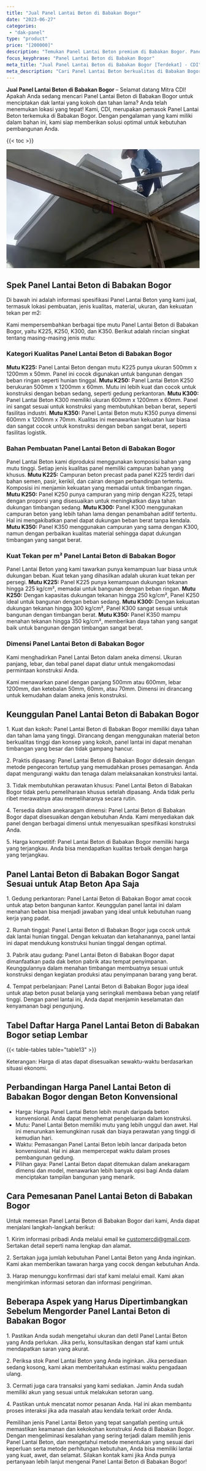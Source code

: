 ```yaml
---
title: "Jual Panel Lantai Beton di Babakan Bogor"
date: "2023-06-27"
categories:
 - "dak-panel"
type: "product"
price: "[200000]"
description: "Temukan Panel Lantai Beton premium di Babakan Bogor. Panel Lantai Beton dirancang untuk kebutuhan konstruksi modern dengan performa andalan. Dapatkan info lengkap."
focus_keyphrase: "Panel Lantai Beton di Babakan Bogor"
meta_title: "Jual Panel Lantai Beton di Babakan Bogor [Terdekat] - CDI"
meta_description: "Cari Panel Lantai Beton berkualitas di Babakan Bogor?. Tersedia Panel Lantai Beton premium untuk proyek konstruksi. Harga terbaik hanya di sini."
---
```


**Jual Panel Lantai Beton di Babakan Bogor** – Selamat datang Mitra CDI! Apakah Anda sedang mencari Panel Lantai Beton di Babakan Bogor untuk menciptakan dak lantai yang kokoh dan tahan lama? Anda telah menemukan lokasi yang tepat! Kami, CDI, merupakan pemasok Panel Lantai Beton terkemuka di Babakan Bogor. Dengan pengalaman yang kami miliki dalam bahan ini, kami siap memberikan solusi optimal untuk kebutuhan pembangunan Anda.

{{< toc >}}

![Jual Panel Lantai Beton di Babakan Bogor](/images/dak-panel/dak-panel-04.jpg)

## Spek Panel Lantai Beton di Babakan Bogor

Di bawah ini adalah informasi spesifikasi Panel Lantai Beton yang kami jual, termasuk lokasi pembuatan, jenis kualitas, material, ukuran, dan kekuatan tekan per m2:

Kami mempersembahkan berbagai tipe mutu Panel Lantai Beton di Babakan Bogor, yaitu K225, K250, K300, dan K350. Berikut adalah rincian singkat tentang masing-masing jenis mutu:

### Kategori Kualitas Panel Lantai Beton di Babakan Bogor

**Mutu K225:** Panel Lantai Beton dengan mutu K225 punya ukuran 500mm x 1200mm x 50mm. Panel ini cocok digunakan untuk bangunan dengan beban ringan seperti hunian tinggal.
**Mutu K250:** Panel Lantai Beton K250 berukuran 500mm x 1200mm x 60mm. Mutu ini lebih kuat dan cocok untuk konstruksi dengan beban sedang, seperti gedung perkantoran.
**Mutu K300:** Panel Lantai Beton K300 memiliki ukuran 600mm x 1200mm x 60mm. Panel ini sangat sesuai untuk konstruksi yang membutuhkan beban berat, seperti fasilitas industri.
**Mutu K350:** Panel Lantai Beton mutu K350 punya dimensi 600mm x 1200mm x 70mm. Kualitas ini menawarkan kekuatan luar biasa dan sangat cocok untuk konstruksi dengan beban sangat berat, seperti fasilitas logistik.

### Bahan Pembuatan Panel Lantai Beton di Babakan Bogor

Panel Lantai Beton kami diproduksi menggunakan komposisi bahan yang mutu tinggi. Setiap jenis kualitas panel memiliki campuran bahan yang khusus.
**Mutu K225:** Campuran beton precast pada panel K225 terdiri dari bahan semen, pasir, kerikil, dan cairan dengan perbandingan tertentu. Komposisi ini menjamin kekuatan yang memadai untuk timbangan ringan.
**Mutu K250:** Panel K250 punya campuran yang mirip dengan K225, tetapi dengan proporsi yang disesuaikan untuk meningkatkan daya tahan dukungan timbangan sedang.
**Mutu K300:** Panel K300 menggunakan campuran beton yang lebih tahan lama dengan penambahan aditif tertentu. Hal ini mengakibatkan panel dapat dukungan beban berat tanpa kendala.
**Mutu K350:** Panel K350 menggunakan campuran yang sama dengan K300, namun dengan perbaikan kualitas material sehingga dapat dukungan timbangan yang sangat berat.

### Kuat Tekan per m² Panel Lantai Beton di Babakan Bogor

Panel Lantai Beton yang kami tawarkan punya kemampuan luar biasa untuk dukungan beban. Kuat tekan yang dihasilkan adalah ukuran kuat tekan per persegi.
**Mutu K225:** Panel K225 punya kemampuan dukungan tekanan hingga 225 kg/cm², memadai untuk bangunan dengan beban ringan.
**Mutu K250:** Dengan kapasitas dukungan tekanan hingga 250 kg/cm², Panel K250 ideal untuk bangunan dengan beban sedang.
**Mutu K300:** Dengan kekuatan dukungan tekanan hingga 300 kg/cm², Panel K300 sangat sesuai untuk bangunan dengan timbangan berat.
**Mutu K350:** Panel K350 mampu menahan tekanan hingga 350 kg/cm², memberikan daya tahan yang sangat baik untuk bangunan dengan timbangan sangat berat.

### Dimensi Panel Lantai Beton di Babakan Bogor

Kami menghadirkan Panel Lantai Beton dalam aneka dimensi. Ukuran panjang, lebar, dan tebal panel dapat diatur untuk mengakomodasi permintaan konstruksi Anda.

Kami menawarkan panel dengan panjang 500mm atau 600mm, lebar 1200mm, dan ketebalan 50mm, 60mm, atau 70mm. Dimensi ini dirancang untuk kemudahan dalam aneka jenis konstruksi.

## Keunggulan Panel Lantai Beton di Babakan Bogor

1\.  Kuat dan kokoh: Panel Lantai Beton di Babakan Bogor memiliki daya tahan dan tahan lama yang tinggi. Dirancang dengan menggunakan material beton berkualitas tinggi dan konsep yang kokoh, panel lantai ini dapat menahan timbangan yang besar dan tidak gampang hancur.

2\.  Praktis dipasang: Panel Lantai Beton di Babakan Bogor didesain dengan metode pengecoran tertutup yang memudahkan proses pemasangan. Anda dapat mengurangi waktu dan tenaga dalam melaksanakan konstruksi lantai.

3\.  Tidak membutuhkan perawatan khusus: Panel Lantai Beton di Babakan Bogor tidak perlu pemeliharaan khusus setelah dipasang. Anda tidak perlu ribet merawatnya atau memeliharanya secara rutin.

4\.  Tersedia dalam anekaragam dimensi: Panel Lantai Beton di Babakan Bogor dapat disesuaikan dengan kebutuhan Anda. Kami menyediakan dak panel dengan berbagai dimensi untuk menyesuaikan spesifikasi konstruksi Anda.

5\.  Harga kompetitif: Panel Lantai Beton di Babakan Bogor memiliki harga yang terjangkau. Anda bisa mendapatkan kualitas terbaik dengan harga yang terjangkau.

## Panel Lantai Beton di Babakan Bogor Sangat Sesuai untuk Atap Beton Apa Saja

1\.  Gedung perkantoran: Panel Lantai Beton di Babakan Bogor amat cocok untuk atap beton bangunan kantor. Keunggulan panel lantai ini dalam menahan beban bisa menjadi jawaban yang ideal untuk kebutuhan ruang kerja yang padat.

2\.  Rumah tinggal: Panel Lantai Beton di Babakan Bogor juga cocok untuk dak lantai hunian tinggal. Dengan kekuatan dan ketahanannya, panel lantai ini dapat mendukung konstruksi hunian tinggal dengan optimal.

3\.  Pabrik atau gudang: Panel Lantai Beton di Babakan Bogor dapat dimanfaatkan pada dak beton pabrik atau tempat penyimpanan. Keunggulannya dalam menahan timbangan membuatnya sesuai untuk konstruksi dengan kegiatan produksi atau penyimpanan barang yang berat.

4\.  Tempat perbelanjaan: Panel Lantai Beton di Babakan Bogor juga ideal untuk atap beton pusat belanja yang seringkali membawa beban yang relatif tinggi. Dengan panel lantai ini, Anda dapat menjamin keselamatan dan kenyamanan bagi pengunjung.

## Tabel Daftar Harga Panel Lantai Beton di Babakan Bogor setiap Lembar

{{< table-tables table="table13" >}}

Keterangan: Harga di atas dapat disesuaikan sewaktu-waktu berdasarkan situasi ekonomi.

## Perbandingan Harga Panel Lantai Beton di Babakan Bogor dengan Beton Konvensional

*   Harga: Harga Panel Lantai Beton lebih murah daripada beton konvensional. Anda dapat menghemat pengeluaran dalam konstruksi.
*   Mutu: Panel Lantai Beton memiliki mutu yang lebih unggul dan awet. Hal ini menurunkan kemungkinan rusak dan biaya perawatan yang tinggi di kemudian hari.
*   Waktu: Pemasangan Panel Lantai Beton lebih lancar daripada beton konvensional. Hal ini akan mempercepat waktu dalam proses pembangunan gedung.
*   Pilihan gaya: Panel Lantai Beton dapat ditemukan dalam anekaragam dimensi dan model, menawarkan lebih banyak opsi bagi Anda dalam menciptakan tampilan bangunan yang menarik.

## Cara Pemesanan Panel Lantai Beton di Babakan Bogor

Untuk memesan Panel Lantai Beton di Babakan Bogor dari kami, Anda dapat menjalani langkah-langkah berikut:

1\.  Kirim informasi pribadi Anda melalui email ke customercdi@gmail.com. Sertakan detail seperti nama lengkap dan alamat.

2\.  Sertakan juga jumlah kebutuhan Panel Lantai Beton yang Anda inginkan. Kami akan memberikan tawaran harga yang cocok dengan kebutuhan Anda.

3\.  Harap menunggu konfirmasi dari staf kami melalui email. Kami akan mengirimkan informasi setoran dan informasi pengiriman.

## Beberapa Aspek yang Harus Dipertimbangkan Sebelum Mengorder Panel Lantai Beton di Babakan Bogor

1\.  Pastikan Anda sudah mengetahui ukuran dan detil Panel Lantai Beton yang Anda perlukan. Jika perlu, konsultasikan dengan staf kami untuk mendapatkan saran yang akurat.

2\.  Periksa stok Panel Lantai Beton yang Anda inginkan. Jika persediaan sedang kosong, kami akan memberitahukan estimasi waktu pengadaan ulang.

3\.  Cermati juga cara transaksi yang kami sediakan. Jamin Anda sudah memiliki akun yang sesuai untuk melakukan setoran uang.

4\.  Pastikan untuk mencatat nomor pesanan Anda. Hal ini akan membantu proses interaksi jika ada masalah atau kendala terkait order Anda.

Pemilihan jenis Panel Lantai Beton yang tepat sangatlah penting untuk memastikan keamanan dan kekokohan konstruksi Anda di Babakan Bogor. Dengan mengeliminasi kesalahan yang sering terjadi dalam memilih jenis Panel Lantai Beton, dan mengetahui metode menentukan yang sesuai dari keperluan serta metode perhitungan kebutuhan, Anda bisa memiliki lantai yang kuat, awet, dan selamat. Silakan kontak kami jika Anda punya pertanyaan lebih lanjut mengenai Panel Lantai Beton di Babakan Bogor!